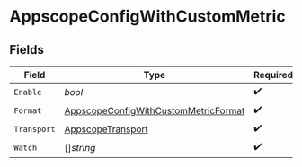 # AppscopeConfigWithCustomMetric


## Fields

| Field                                                                                               | Type                                                                                                | Required                                                                                            | Description                                                                                         |
| --------------------------------------------------------------------------------------------------- | --------------------------------------------------------------------------------------------------- | --------------------------------------------------------------------------------------------------- | --------------------------------------------------------------------------------------------------- |
| `Enable`                                                                                            | *bool*                                                                                              | :heavy_check_mark:                                                                                  | N/A                                                                                                 |
| `Format`                                                                                            | [AppscopeConfigWithCustomMetricFormat](../../models/shared/appscopeconfigwithcustommetricformat.md) | :heavy_check_mark:                                                                                  | N/A                                                                                                 |
| `Transport`                                                                                         | [AppscopeTransport](../../models/shared/appscopetransport.md)                                       | :heavy_check_mark:                                                                                  | N/A                                                                                                 |
| `Watch`                                                                                             | []*string*                                                                                          | :heavy_check_mark:                                                                                  | N/A                                                                                                 |